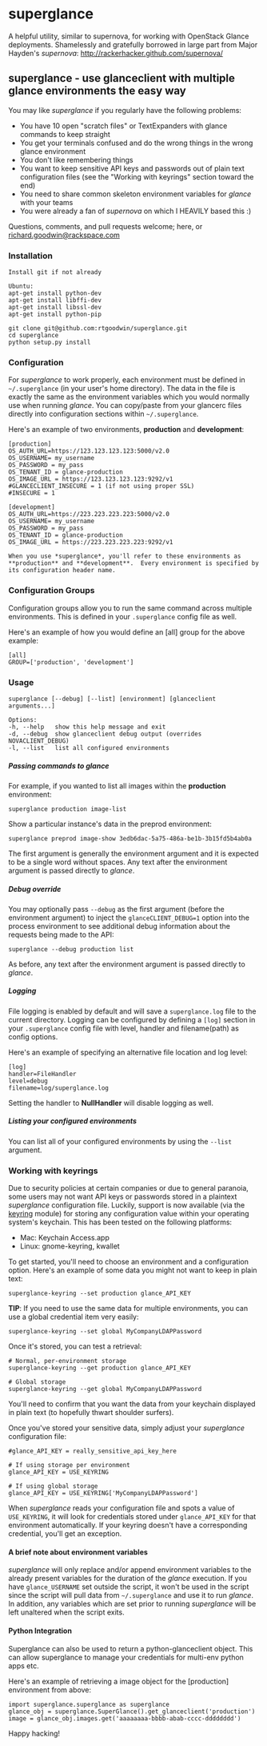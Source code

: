 superglance
===========

A helpful utility, similar to supernova, for working with OpenStack Glance deployments.
Shamelessly and gratefully borrowed in large part from Major Hayden's *supernova*:
http://rackerhacker.github.com/supernova/


## superglance - use glanceclient with multiple glance environments the easy way

You may like *superglance* if you regularly have the following problems:

* You have 10 open "scratch files" or TextExpanders with glance commands to keep straight
* You get your terminals confused and do the wrong things in the wrong glance environment
* You don't like remembering things
* You want to keep sensitive API keys and passwords out of plain text configuration files (see the "Working with keyrings" section toward the end)
* You need to share common skeleton environment variables for *glance* with your teams
* You were already a fan of *supernova* on which I HEAVILY based this :)

Questions, comments, and pull requests welcome; here, or richard.goodwin@rackspace.com


### Installation

    Install git if not already

    Ubuntu:
    apt-get install python-dev
    apt-get install libffi-dev
    apt-get install libssl-dev
    apt-get install python-pip

    git clone git@github.com:rtgoodwin/superglance.git
    cd superglance
    python setup.py install

### Configuration

For *superglance* to work properly, each environment must be defined in `~/.superglance` (in your user's home directory).  The data in the file is exactly the same as the environment variables which you would normally use when running *glance*.  You can copy/paste from your glancerc files directly into configuration sections within `~/.superglance`.

Here's an example of two environments, **production** and **development**:

    [production]
    OS_AUTH_URL=https://123.123.123.123:5000/v2.0
    OS_USERNAME= my_username
    OS_PASSWORD = my_pass
    OS_TENANT_ID = glance-production
    OS_IMAGE_URL = https://123.123.123.123:9292/v1
    #GLANCECLIENT_INSECURE = 1 (if not using proper SSL)
    #INSECURE = 1

    [development]
    OS_AUTH_URL=https://223.223.223.223:5000/v2.0
    OS_USERNAME= my_username
    OS_PASSWORD = my_pass
    OS_TENANT_ID = glance-production
    OS_IMAGE_URL = https://223.223.223.223:9292/v1

    When you use *superglance*, you'll refer to these environments as **production** and **development**.  Every environment is specified by its configuration header name.

### Configuration Groups

Configuration groups allow you to run the same command across multiple environments.  This is defined in your `.superglance` config file as well.

Here's an example of how you would define an [all] group for the above example:

    [all]
    GROUP=['production', 'development']

### Usage

    superglance [--debug] [--list] [environment] [glanceclient arguments...]

    Options:
    -h, --help   show this help message and exit
    -d, --debug  show glanceclient debug output (overrides NOVACLIENT_DEBUG)
    -l, --list   list all configured environments

##### Passing commands to *glance*

For example, if you wanted to list all images within the **production** environment:

    superglance production image-list

Show a particular instance's data in the preprod environment:

    superglance preprod image-show 3edb6dac-5a75-486a-be1b-3b15fd5b4ab0a

The first argument is generally the environment argument and it is expected to be a single word without spaces. Any text after the environment argument is passed directly to *glance*.

##### Debug override

You may optionally pass `--debug` as the first argument (before the environment argument) to inject the `glanceCLIENT_DEBUG=1` option into the process environment to see additional debug information about the requests being made to the API:

    superglance --debug production list

As before, any text after the environment argument is passed directly to *glance*.

##### Logging

File logging is enabled by default and will save a `superglance.log` file to the current directory.  Logging can be configured by defining a `[log]` section in your `.superglance` config file with level, handler and filename(path) as config options.

Here's an example of specifying an alternative file location and log level:

    [log]
    handler=FileHandler
    level=debug
    filename=log/superglance.log

Setting the handler to **NullHandler** will disable logging as well.

##### Listing your configured environments

You can list all of your configured environments by using the `--list` argument.

### Working with keyrings
Due to security policies at certain companies or due to general paranoia, some users may not want API keys or passwords stored in a plaintext *superglance* configuration file.  Luckily, support is now available (via the [keyring](http://pypi.python.org/pypi/keyring) module) for storing any configuration value within your operating system's keychain.  This has been tested on the following platforms:

* Mac: Keychain Access.app
* Linux: gnome-keyring, kwallet

To get started, you'll need to choose an environment and a configuration option.  Here's an example of some data you might not want to keep in plain text:

    superglance-keyring --set production glance_API_KEY

**TIP**: If you need to use the same data for multiple environments, you can use a global credential item very easily:

    superglance-keyring --set global MyCompanyLDAPPassword

Once it's stored, you can test a retrieval:

    # Normal, per-environment storage
    superglance-keyring --get production glance_API_KEY

    # Global storage
    superglance-keyring --get global MyCompanyLDAPPassword

You'll need to confirm that you want the data from your keychain displayed in plain text (to hopefully thwart shoulder surfers).

Once you've stored your sensitive data, simply adjust your *superglance* configuration file:

    #glance_API_KEY = really_sensitive_api_key_here

    # If using storage per environment
    glance_API_KEY = USE_KEYRING

    # If using global storage
    glance_API_KEY = USE_KEYRING['MyCompanyLDAPPassword']

When *superglance* reads your configuration file and spots a value of `USE_KEYRING`, it will look for credentials stored under `glance_API_KEY` for that environment automatically.  If your keyring doesn't have a corresponding credential, you'll get an exception.

#### A brief note about environment variables

*superglance* will only replace and/or append environment variables to the already present variables for the duration of the *glance* execution. If you have `glance_USERNAME` set outside the script, it won't be used in the script since the script will pull data from `~/.superglance` and use it to run *glance*. In addition, any variables which are set prior to running *superglance* will be left unaltered when the script exits.

#### Python Integration

Superglance can also be used to return a python-glanceclient object.  This can allow superglance to manage your credentials for multi-env python apps etc.

Here's an example of retrieving a image object for the [production] environment from above:

    import superglance.superglance as superglance
    glance_obj = superglance.SuperGlance().get_glanceclient('production')
    image = glance_obj.images.get('aaaaaaaa-bbbb-abab-cccc-dddddddd')

Happy hacking!
